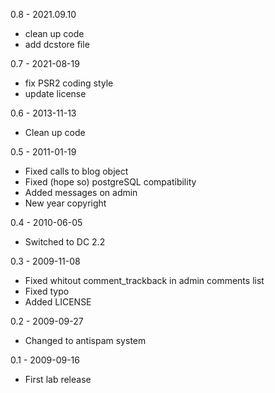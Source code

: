 0.8 - 2021.09.10
- clean up code
- add dcstore file

0.7 - 2021-08-19
- fix PSR2 coding style
- update license

0.6 - 2013-11-13
- Clean up code

0.5 - 2011-01-19
- Fixed calls to blog object
- Fixed (hope so) postgreSQL compatibility
- Added messages on admin
- New year copyright

0.4 - 2010-06-05
- Switched to DC 2.2

0.3 - 2009-11-08
- Fixed whitout comment_trackback in admin comments list
- Fixed typo
- Added LICENSE

0.2 - 2009-09-27
- Changed to antispam system

0.1 - 2009-09-16
- First lab release